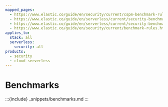 ```yaml
---
mapped_pages:
  - https://www.elastic.co/guide/en/security/current/cspm-benchmark-rules.html
  - https://www.elastic.co/guide/en/serverless/current/security-benchmark-rules.html
  - https://www.elastic.co/guide/en/serverless/current/security-benchmark-rules-kspm.html
  - https://www.elastic.co/guide/en/security/current/benchmark-rules.html
applies_to:
  stack: all
  serverless:
    security: all
products:
  - security
  - cloud-serverless
---
```


# Benchmarks

:::{include} _snippets/benchmarks.md
:::

